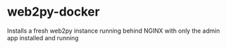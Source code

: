# web2py-docker
Installs a fresh web2py instance running behind NGINX with only the admin app installed and running
